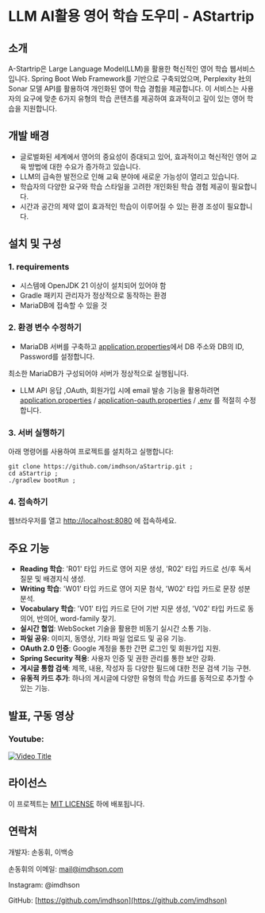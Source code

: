 # LLM AI활용 영어 학습 도우미 - AStartrip

## 소개

A-Startrip은 Large Language Model(LLM)을 활용한 혁신적인 영어 학습 웹서비스입니다. Spring Boot Web Framework를 기반으로 구축되었으며, Perplexity 社의 Sonar 모델 API를 활용하여 개인화된 영어 학습 경험을 제공합니다. 이 서비스는 사용자의 요구에 맞춘 6가지 유형의 학습 콘텐츠를 제공하여 효과적이고 깊이 있는 영어 학습을 지원합니다.

## 개발 배경
- 글로벌화된 세계에서 영어의 중요성이 증대되고 있어, 효과적이고 혁신적인 영어 교육 방법에 대한 수요가 증가하고 있습니다.
- LLM의 급속한 발전으로 인해 교육 분야에 새로운 가능성이 열리고 있습니다.
- 학습자의 다양한 요구와 학습 스타일을 고려한 개인화된 학습 경험 제공이 필요합니다.
- 시간과 공간의 제약 없이 효과적인 학습이 이루어질 수 있는 환경 조성이 필요합니다.

## 설치 및 구성

### 1. requirements
- 시스템에 OpenJDK 21 이상이 설치되어 있어야 함
- Gradle 패키지 관리자가 정상적으로 동작하는 환경
- MariaDB에 접속할 수 있을 것

### 2. 환경 변수 수정하기
- MariaDB 서버를 구축하고 [application.properties](src/main/resources/application.properties)에서 DB 주소와 DB의 ID, Password를 설정합니다.

최소한 MariaDB가 구성되어야 서버가 정상적으로 실행됩니다.
- LLM API 응답 ,OAuth, 회원가입 시에 email 발송 기능을 활용하려면 [application.properties](src/main/resources/application.properties) / [application-oauth.properties](src/main/resources/application-oauth.properties) / [.env](src/main/.env) 를 적절히 수정합니다.
### 3. 서버 실행하기
아래 명령어를 사용하여 프로젝트를 설치하고 실행합니다:
```
git clone https://github.com/imdhson/aStartrip.git ;
cd aStartrip ;
./gradlew bootRun ;
```
### 4. 접속하기
웹브라우저를 열고 [http://localhost:8080](http://localhost:8080) 에 접속하세요.

## 주요 기능

- **Reading 학습**: 'R01' 타입 카드로 영어 지문 생성, 'R02' 타입 카드로 선/후 독서 질문 및 배경지식 생성.
- **Writing 학습**: 'W01' 타입 카드로 영어 지문 첨삭, 'W02' 타입 카드로 문장 성분 분석.
- **Vocabulary 학습**: 'V01' 타입 카드로 단어 기반 지문 생성, 'V02' 타입 카드로 동의어, 반의어, word-family 찾기.
- **실시간 협업**: WebSocket 기술을 활용한 비동기 실시간 소통 기능.
- **파일 공유**: 이미지, 동영상, 기타 파일 업로드 및 공유 기능.
- **OAuth 2.0 인증**: Google 계정을 통한 간편 로그인 및 회원가입 지원.
- **Spring Security 적용**: 사용자 인증 및 권한 관리를 통한 보안 강화.
- **게시글 통합 검색**: 제목, 내용, 작성자 등 다양한 필드에 대한 전문 검색 기능 구현.
- **유동적 카드 추가**: 하나의 게시글에 다양한 유형의 학습 카드를 동적으로 추가할 수 있는 기능.

## 발표, 구동 영상
### Youtube:
[![Video Title](https://img.youtube.com/vi/1JL8JOrhCmU/0.jpg)](https://www.youtube.com/watch?v=1JL8JOrhCmU)

## 라이선스

이 프로젝트는 [MIT LICENSE](LICENSE.md) 하에 배포됩니다.

## 연락처
개발자: 손동휘, 이백승

손동휘의 이메일: mail@imdhson.com

Instagram: @imdhson

GitHub: [https://github.com/imdhson](https://github.com/imdhson)
